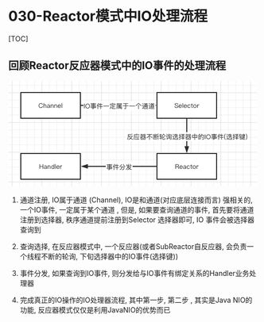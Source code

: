 # 030-Reactor模式中IO处理流程

[TOC]

## 回顾Reactor反应器模式中的IO事件的处理流程

![image-20210506221256989](../../../assets/image-20210506221256989.png)

1. 通道注册, IO属于通道 (Channel), IO是和通道(对应底层连接而言) 强相关的, 一个IO事件, 一定属于某个通道 , 但是, 如果要查询通道的事件, 首先要将通道注册到选择器, 秩序通道提前注册到Selector 选择器即可, IO 事件会被选择器查询到

2. 查询选择, 在反应器模式中, 一个反应器(或者SubReactor自反应器, 会负责一个线程不断的轮询, 下旬选择器中的IO事件(选择键))

3. 事件分发, 如果查询到IO事件, 则分发给与IO事件有绑定关系的Handler业务处理器

4. 完成真正的IO操作的IO处理器流程, 其中第一步, 第二步 , 其实是Java NIO的功能, 反应器模式仅仅是利用JavaNIO的优势而已

   

